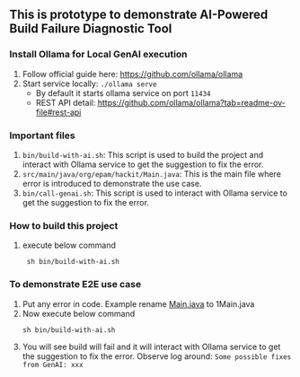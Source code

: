 ## This is prototype to demonstrate AI-Powered Build Failure Diagnostic Tool

### Install Ollama for Local GenAI execution
1. Follow official guide here: https://github.com/ollama/ollama
2. Start service locally: `./ollama serve`
    - By default it starts ollama service on port `11434`
    - REST API detail: https://github.com/ollama/ollama?tab=readme-ov-file#rest-api

### Important files
1. `bin/build-with-ai.sh`: This script is used to build the project and interact with Ollama service to get the suggestion to fix the error.
2. `src/main/java/org/epam/hackit/Main.java`: This is the main file where error is introduced to demonstrate the use case.
3. `bin/call-genai.sh`: This script is used to interact with Ollama service to get the suggestion to fix the error.

### How to build this project
1. execute below command
    ```shell
     sh bin/build-with-ai.sh
    ```

### To demonstrate E2E use case
1. Put any error in code. Example rename [Main.java](src%2Fmain%2Fjava%2Forg%2Fepam%2Fhackit%2FMain.java) to 1Main.java
2. Now execute below command
    ```shell
    sh bin/build-with-ai.sh
    ```
3. You will see build will fail and it will interact with Ollama service to get the suggestion to fix the error.
Observe log around: `Some possible fixes from GenAI: xxx`